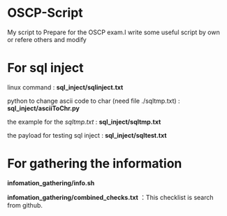 # OSCP-Script
My script to Prepare for the OSCP exam.I write some useful script by own or refere others and modify

# For sql inject

linux command : **sql_inject/sqlinject.txt**

python to change ascii code to char (need file ./sqltmp.txt) : **sql_inject/asciiToChr.py**

the example for the *sqltmp.txt* : **sql_inject/sqltmp.txt**

the payload for testing sql inject : **sql_inject/sqltest.txt**
</br>
# For gathering the information

**infomation_gathering/info.sh**

**infomation_gathering/combined_checks.txt** ：This checklist is search from github.

